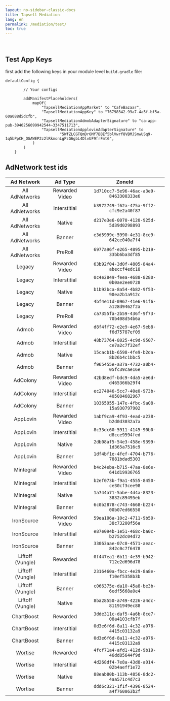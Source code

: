 ```yaml
---
layout: no-sidebar-classic-docs
title: Tapsell Mediation
lang: en
permalink: /mediation/test/
toc: true
---
```


<br/>

## Test App Keys

first add the following keys in your module level `build.gradle` file:

```
defaultConfig {

        // Your configs

        addManifestPlaceholders(
            mapOf(
                "TapsellMediationAppMarket" to "CafeBazaar",
                "TapsellMediationAppKey" to "76798342-99a7-4a5f-bf5a-60a088d5dcfb",
                "TapsellMediationAdmobAdapterSignature" to "ca-app-pub-3940256099942544~3347511713",
                "TapsellMediationApplovinAdapterSignature" to
                        "5WfZLCGTQmDr6Mf7BBEf5blVwrf8VBMJSmwUSq9-1q5bPpCH_OGAWEP2z2lRkmonLgPzG6gbL4DlvUF9frFmt6",
            )
        )
    }
```

## AdNetwork test ids

|                       Ad Network                       |    Ad Type     |                 ZoneId                 |
|:------------------------------------------------------:|:--------------:|:--------------------------------------:|
|                     All AdNetworks                     | Rewarded Video | `1d710cc7-5e96-46ac-a3e9-8463300333e6` |
|                     All AdNetworks                     |  Interstitial  | `b3972749-f62a-475a-9ff2-cfc9e2a40f87` |
|                     All AdNetworks                     |     Native     | `d217e3e6-0070-4120-925d-5d39d0298893` |
|                     All AdNetworks                     |     Banner     | `e3d5999c-5990-4e31-8ce9-642ce040a7f4` |
|                     All AdNetworks                     |    PreRoll     | `6977a96f-e265-4895-b219-33bb6ba3df85` |
|                         Legacy                         | Rewarded Video | `63b92f04-3d0f-4805-84a4-abeccf4edc18` |
|                         Legacy                         |  Interstitial  | `0c4e2849-feea-4688-8280-0b0ae2ee0728` |
|                         Legacy                         |     Native     | `b1b92bca-8a54-4b82-9f53-90ea2b1a912c` |
|                         Legacy                         |     Banner     | `4bf4e11d-0967-41e6-91f6-a128d9462f2a` |
|                         Legacy                         |    PreRoll     | `ca7355fa-2b59-436f-9f73-70b408d54b6a` |
|                         Admob                          | Rewarded Video | `d8f4ff72-e2e9-4e67-9eb8-f6d75787ef09` |
|                         Admob                          |  Interstitial  | `48b73764-8025-4c9d-9507-ce7a2c7f32ef` |
|                         Admob                          |     Native     | `15cacb1b-6598-4fe9-b2da-8b26b4c1bbc5` |
|                         Admob                          |     Banner     | `f965455e-a37a-4732-a0b4-05fc39cae16e` |
|                        AdColony                        | Rewarded Video | `42bd8edf-bdc9-4da5-ae6d-d465366b29f4` |
|                        AdColony                        |  Interstitial  | `ec274046-5cc7-40e0-973b-405084682967` |
|                        AdColony                        |     Banner     | `10365955-147e-4fbc-9a08-15a930797902` |
|                        AppLovin                        | Rewarded Video | `1abf9ca9-4f93-4ead-a238-b2d0d3032a7a` |
|                        AppLovin                        |  Interstitial  | `8c33dc60-5911-4145-90b0-d8cce9594fed` |
|                        AppLovin                        |     Native     | `2db08af5-54e3-458e-9399-1d365a7516c9` |
|                        AppLovin                        |     Banner     | `1df4bf1e-4fef-4704-b776-7881bdad5303` |
|                       Mintegral                        | Rewarded Video | `b4c24eba-b715-47aa-8e6e-641d19936765` |
|                       Mintegral                        |  Interstitial  | `b2ef073b-f9a1-4555-8450-ce30cf3cee98` |
|                       Mintegral                        |     Native     | `1a744a71-5abe-4d4a-8323-3832c89495eb` |
|                       Mintegral                        |     Banner     | `6c0b2878-c743-4668-b224-00b07ed66550` |
|                       IronSource                       | Rewarded Video | `59ea106a-10c2-4711-9b50-38c73200f56a` |
|                       IronSource                       |  Interstitial  | `e87e094b-1e51-468c-ba0c-b2752dc04d72` |
|                       IronSource                       |     Banner     | `33063aae-07c0-4571-aeac-842c0c7f6478` |
|                    Liftoff (Vungle)                    |    Rewarded    | `0f447ea1-6b11-4e39-b942-712e2d696d78` |
|                    Liftoff (Vungle)                    |  Interstitial  | `2316460a-fbcc-4e29-8a8e-f10ef5358b3b` |
|                    Liftoff (Vungle)                    |     Banner     | `c066375e-da10-45a8-be3b-6edf5668a0e4` |
|                    Liftoff (Vungle)                    |     Native     | `8ba28550-a749-4226-a4dc-81191949ec88` |
|                       ChartBoost                       |    Rewarded    | `3dde311c-daf5-4a6b-8ce7-08a4103cfb7f` |
|                       ChartBoost                       |  Interstitial  | `0d3e6f6d-8a11-4c32-a076-4415c03132a9` |
|                       ChartBoost                       |     Banner     | `0d3e6f6d-8a11-4c32-a076-4415c03132a9` |
| [Wortise](https://docs.wortise.com/v/en/test-ad-units) |    Rewarded    | `4fcf71a4-afd1-412d-9b19-46dd85644f9d` |
|                        Wortise                         |  Interstitial  | `4d268df4-7e8a-43d8-a014-02b4aeff1e72` |
|                        Wortise                         |     Native     | `88eab80b-113b-4856-8dc2-4aa571c4d7c3` |
|                        Wortise                         |     Banner     | `ddd6c321-1f1f-4396-8524-a4f760063b2f` |
